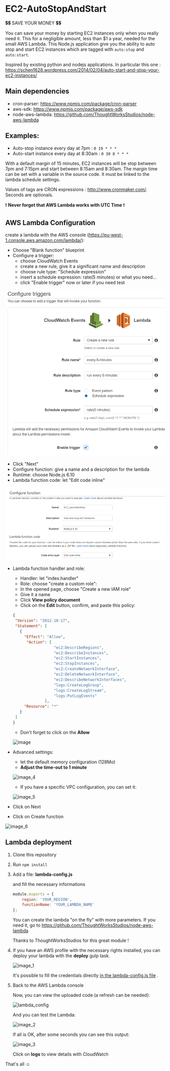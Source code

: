 # EC2-AutoStopAndStart

:heavy_dollar_sign::heavy_dollar_sign: SAVE YOUR MONEY :heavy_dollar_sign::heavy_dollar_sign:

You can save your money by starting EC2 instances only when you really need it.
This for a negligible amount, less than $1 a year, needed for the small AWS Lambda.
This Node.js application give you the ability to auto stop and start EC2 instances which are tagged with `auto:stop` and `auto:start`.

Inspired by existing python and nodejs applications. In particular this one : https://schen1628.wordpress.com/2014/02/04/auto-start-and-stop-your-ec2-instances/

## Main dependencies

* cron-parser: https://www.npmjs.com/package/cron-parser
* aws-sdk: https://www.npmjs.com/package/aws-sdk
* node-aws-lambda: https://github.com/ThoughtWorksStudios/node-aws-lambda

## Examples:

  * Auto-stop instance every day at 7pm : `0 19 * * *`
  * Auto-start instance every day at 8:30am : `0 30 8 * * *`

With a default margin of 15 minutes, EC2 instances will be stop between 7pm and 7:15pm and start between 8:15am and 8:30am.
The margin time can be set with a variable in the source code. It must be linked to the lambda schedule settings.

Values of tags are CRON expressions : http://www.cronmaker.com/. Seconds are optionals.

:exclamation: **Never forget that AWS Lambda works with UTC Time** :exclamation:
    
## AWS Lambda Configuration

create a lambda with the AWS console (https://eu-west-1.console.aws.amazon.com/lambda/):

* Choose "Blank function" blueprint
* Configure a trigger:
   * choose CloudWatch Events
   * create a new rule, give it a significant name and description
   * choose rule type: "Schedule expression"
   * insert a schedule expression: rate(5 minutes) or what you need...
   * click "Enable trigger" now or later if you need test

![schedule_1](img/schedule_1.png)

* Click "Next"
* Configure function: give a name and a description for the lambda
* Runtime: choose Node.js 6.10
* Lambda function code: let "Edit code inline"

![config](img/lambda_config_1.png "config")

* Lambda function handler and role:

    * Handler: let "index.handler"
    * Role: choose "create a custom role":
    * In the opened page, choose "Create a new IAM role"
    * Give it a name
    * Click **View policy document**
    * Click on the **Edit** button, confirm, and paste this policy:

    ```json
    {
     "Version": "2012-10-17",
     "Statement": [
       {
         "Effect": "Allow",
          "Action": [
                      "ec2:DescribeRegions",
                      "ec2:DescribeInstances",
                      "ec2:StartInstances",
                      "ec2:StopInstances",
                      "ec2:CreateNetworkInterface",
                      "ec2:DeleteNetworkInterface",
                      "ec2:DescribeNetworkInterfaces",
                      "logs:CreateLogGroup",
                      "logs:CreateLogStream",
                      "logs:PutLogEvents"
                  ],
         "Resource": "*"
       }
     ]
   }
   ```
    * Don't forget to click on the **Allow**

    ![image](img/image.png)

 * Advanced settings:

    * let the default memory configuration (128Mo)
    * **Adjust the time-out to 1 minute**

    ![image_4](img/image_4.png)

    * If you have a specific VPC configuration, you can set it:

    ![image_5](img/image_5.png)

* Click on Next

* Click on Create function

![image_6](img/image_6.png)


## Lambda deployment

1. Clone this repository

2. Run ```npm install```

3. Add a file: **lambda-config.js**

    and fill the necessary informations

    ```js
    module.exports = {
        region: 'YOUR_REGION',
        functionName: 'YOUR_LAMBDA_NAME'
    };
    ```
    You can create the lambda "on the fly" with more parameters.
    If you need it, go to https://github.com/ThoughtWorksStudios/node-aws-lambda

    Thanks to ThoughtWorksStudios for this great module !

4. If you have an AWS profile with the necessary rights installed, you can deploy your lambda with the **deploy** gulp task.

    ![image_1](img/image_1.png)

    It's possible to fill the credentials directly [in the lambda-config.js file](https://github.com/ThoughtWorksStudios/node-aws-lambda) .

5. Back to the AWS Lambda console

    Now, you can view the uploaded code (a refresh can be needed):

    ![lambda_config](img/lambda_config.png)

    And you can test the Lambda:

    ![image_2](img/image_2.png)

    If all is OK, after some seconds you can see this output:

    ![image_3](img/image_3.png)

    Click on **logs** to view details with CloudWatch


That's all :relaxed:
